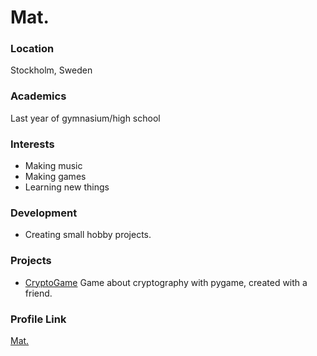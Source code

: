 # Mat.

### Location

Stockholm, Sweden

### Academics

Last year of gymnasium/high school

### Interests

- Making music
- Making games
- Learning new things

### Development

- Creating small hobby projects.

### Projects

- [CryptoGame](https://github.com/pudkipz/CryptoGame) Game about cryptography with pygame, created with a friend.

### Profile Link

[Mat.](https://github.com/pudkipz)